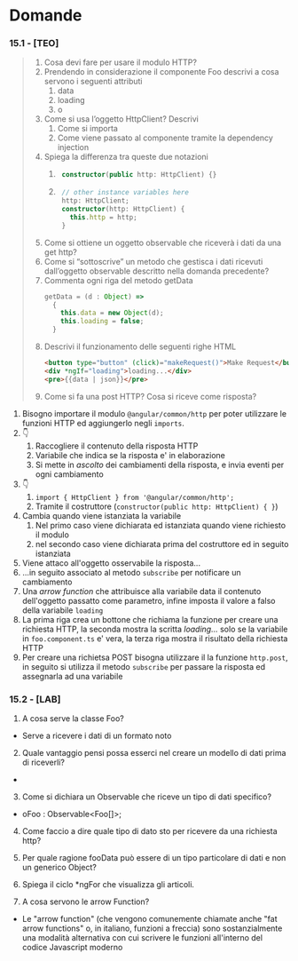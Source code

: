 # Domande

### 15.1 - [TEO]
> 1. Cosa devi fare per usare il modulo HTTP?
> 2. Prendendo in considerazione il componente Foo descrivi a cosa servono i seguenti attributi
>     1. data
>     2. loading
>     3. o
> 3. Come si usa l’oggetto HttpClient? Descrivi
>     1. Come si importa
>     2. Come viene passato al componente tramite la dependency injection
> 4. Spiega la differenza tra queste due notazioni
>     1. ```ts
>         constructor(public http: HttpClient) {}
>         ```
>     2. ```ts
>         // other instance variables here
>         http: HttpClient;
>         constructor(http: HttpClient) {
>           this.http = http;
>         }
>         ```
> 5. Come si ottiene un oggetto observable che riceverà i dati da una get http?
> 6. Come si “sottoscrive” un metodo che gestisca i dati ricevuti dall’oggetto observable descritto nella domanda precedente?
> 7. Commenta ogni riga del metodo getData
>     ```ts
>     getData = (d : Object) =>
>       {
>         this.data = new Object(d);
>         this.loading = false;
>       }
>     ```
> 8. Descrivi il funzionamento delle seguenti righe HTML
>     ```html
>     <button type="button" (click)="makeRequest()">Make Request</button>
>     <div *ngIf="loading">loading...</div>
>     <pre>{{data | json}}</pre>
>     ```
> 9. Come si fa una post HTTP? Cosa si riceve come risposta?

1. Bisogno importare il modulo `@angular/common/http` per poter utilizzare le funzioni HTTP ed aggiungerlo negli `imports`.
2. 👇
   1. Raccogliere il contenuto della risposta HTTP
   2. Variabile che indica se la risposta e' in elaborazione
   3. Si mette in *ascolto* dei cambiamenti della risposta, e invia eventi per ogni cambiamento
3. 👇
   1. `import { HttpClient } from '@angular/common/http';`
   2. Tramite il costruttore (`constructor(public http: HttpClient) { }`)
4. Cambia quando viene istanziata la variabile
   1. Nel primo caso viene dichiarata ed istanziata quando viene richiesto il modulo
   2. nel secondo caso viene dichiarata prima del costruttore ed in seguito istanziata
5. Viene attaco all'oggetto osservabile la risposta...
6. ...in seguito associato al metodo `subscribe` per notificare un cambiamento
7. Una *arrow function* che attribuisce alla variabile data il contenuto dell'oggetto passatto come parametro, infine imposta il valore a falso della variabile `loading`
8. La prima riga crea un bottone che richiama la funzione per creare una richiesta HTTP, la seconda mostra la scritta *loading...* solo se la variabile in `foo.component.ts` e' vera, la terza riga mostra il risultato della richiesta HTTP
9. Per creare una richietsa POST bisogna utilizzare il la funzione `http.post`, in seguito si utilizza il metodo `subscribe` per passare la risposta ed assegnarla ad una variabile


### 15.2 - [LAB]

1. A cosa serve la classe Foo?
- Serve a ricevere i dati di un formato noto
2. Quale vantaggio pensi possa esserci nel creare un modello di dati prima di riceverli?
-  
3. Come si dichiara un Observable che riceve un tipo di dati specifico?
- oFoo : Observable<Foo[]>;
4. Come faccio a dire quale tipo di dato sto per ricevere da una richiesta http?

5. Per quale ragione fooData può essere di un tipo particolare di dati e non un generico Object?

6. Spiega il ciclo *ngFor che visualizza gli articoli.

7. A cosa servono le arrow Function?
- Le "arrow function" (che vengono comunemente chiamate anche "fat arrow functions" o, in italiano, funzioni a freccia) sono sostanzialmente una modalità alternativa con cui scrivere le funzioni all'interno del codice Javascript moderno